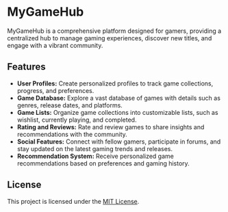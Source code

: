 # MyGameHub

MyGameHub is a comprehensive platform designed for gamers, providing a centralized hub to manage gaming experiences, discover new titles, and engage with a vibrant community.

## Features

- **User Profiles:** Create personalized profiles to track game collections, progress, and preferences.
- **Game Database:** Explore a vast database of games with details such as genres, release dates, and platforms.
- **Game Lists:** Organize game collections into customizable lists, such as wishlist, currently playing, and completed.
- **Rating and Reviews:** Rate and review games to share insights and recommendations with the community.
- **Social Features:** Connect with fellow gamers, participate in forums, and stay updated on the latest gaming trends and releases.
- **Recommendation System:** Receive personalized game recommendations based on preferences and gaming history.

## License

This project is licensed under the [MIT License](LICENSE).

